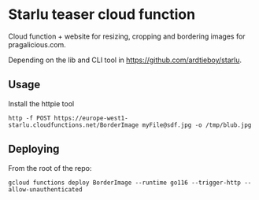 # Starlu teaser cloud function

Cloud function + website for resizing, cropping and bordering images for pragalicious.com.

Depending on the lib and CLI tool in https://github.com/ardtieboy/starlu.

## Usage

Install the httpie tool

    http -f POST https://europe-west1-starlu.cloudfunctions.net/BorderImage myFile@sdf.jpg -o /tmp/blub.jpg

## Deploying

From the root of the repo:

    gcloud functions deploy BorderImage --runtime go116 --trigger-http --allow-unauthenticated 

